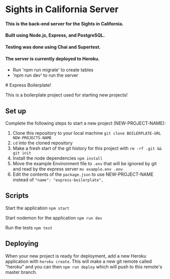# Sights in California Server

<h4>This is the back-end server for the Sights in California.</h4>
<h4>Built using Node.js, Express, and PostgreSQL.</h4>
<h4>Testing was done using Chai and Supertest.</h4>
<h4>The server is currently deployed to Heroku.</h4>

<ul>
<li>Run 'npm run migrate' to create tables</li>
<li>'npm run dev' to run the server</li>
</ul>
# Express Boilerplate!

This is a boilerplate project used for starting new projects!

## Set up

Complete the following steps to start a new project (NEW-PROJECT-NAME):

1. Clone this repository to your local machine `git clone BOILERPLATE-URL NEW-PROJECTS-NAME`
2. `cd` into the cloned repository
3. Make a fresh start of the git history for this project with `rm -rf .git && git init`
4. Install the node dependencies `npm install`
5. Move the example Environment file to `.env` that will be ignored by git and read by the express server `mv example.env .env`
6. Edit the contents of the `package.json` to use NEW-PROJECT-NAME instead of `"name": "express-boilerplate",`

## Scripts

Start the application `npm start`

Start nodemon for the application `npm run dev`

Run the tests `npm test`

## Deploying

When your new project is ready for deployment, add a new Heroku application with `heroku create`. This will make a new git remote called "heroku" and you can then `npm run deploy` which will push to this remote's master branch.
